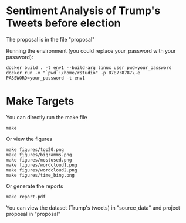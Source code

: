 # Sentiment Analysis of Trump's Tweets before election

The proposal is in the file "proposal"

Running the environment (you could replace your_password with your password):

```
docker build . -t env1 --build-arg linux_user_pwd=your_password
docker run -v "`pwd`:/home/rstudio" -p 8787:8787\-e PASSWORD=your_password -t env1
```

# Make Targets

You can directly run the make file

```
make
```

Or view the figures

```
make figures/top20.png
make figures/bigramms.png
make figures/mostused.png
make figures/wordcloud1.png
make figures/wordcloud2.png
make figures/time_bing.png
```

Or generate the reports
```
make report.pdf
```

You can view the dataset (Trump's tweets) in "source_data" and project proposal in "proposal"
